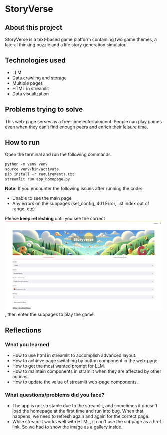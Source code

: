 # StoryVerse
## About this project
StoryVerse is a text-based game platform containing two game themes, a lateral thinking puzzle and a life story generation simulator.

## Technologies used
- LLM
- Data crawling and storage
- Multiple pages
- HTML in streamlit
- Data visualization

## Problems trying to solve
This web-page serves as a free-time entertainment. People can play games even when they can’t find enough peers and enrich their leisure time.

## How to run

Open the terminal and run the following commands:

```
python -m venv venv
source venv/bin/activate
pip install -r requirements.txt
streamlit run app_homepage.py
```

**Note:** 
If you encounter the following issues after running the code:

- Unable to see the main page
- Any errors on the subpages (set_config, 401 Error, list index out of range, etc)

Please **keep refreshing** until you see the correct ![home page](https://raw.githubusercontent.com/mkw18/TECHIN510_StoryVerse/main/files/img/homepage.jpg), then enter the subpages to play the game.

## Reflections
### What you learned
- How to use html in streamlit to accomplish advanced layout.
- How to achieve page switching by button component in the web-page.
- How to get the most wanted prompt for LLM.
- How to maintain components in stramlit when they are affected by other actions.
- How to update the value of streamlit web-page components.
### What questions/problems did you face?
- The app is not so stable due to the streamlit, and sometimes it doesn't load the homepage at the first time and run into bug. When that happens, we need to refresh again and again for the correct page.
- While streamlit works well with HTML, it can't use the subpage as a href link. So we had to show the image as a gallery inside.
